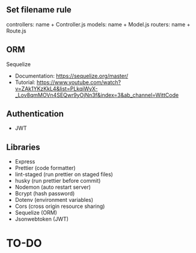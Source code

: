 ## Set filename rule
controllers: name + Controller.js
models: name + Model.js
routers: name + Route.js

## ORM
Sequelize
- Documentation: https://sequelize.org/master/
- Tutorial: https://www.youtube.com/watch?v=ZAk1YKzKkL4&list=PLkqiWyX-_Lov8qmMOVn4SEQwr9yOjNn3f&index=3&ab_channel=WittCode

## Authentication
- JWT

## Libraries
- Express
- Prettier (code formatter) 
- lint-staged (run prettier on staged files)
- husky (run prettier before commit)
- Nodemon (auto restart server)
- Bcrypt (hash password)
- Dotenv (environment variables)
- Cors (cross origin resource sharing)
- Sequelize (ORM)
- Jsonwebtoken (JWT)

# TO-DO





